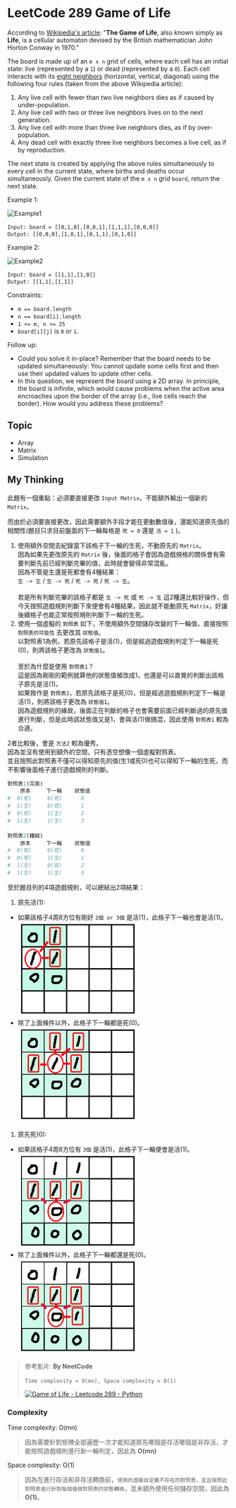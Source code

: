 # LeetCode 289 Game of Life
According to [Wikipedia's article](https://en.wikipedia.org/wiki/Conway%27s_Game_of_Life): "**The Game of Life**, also known simply as **Life**, is a cellular automaton devised by the British mathematician John Horton Conway in 1970."

The board is made up of an `m x n` grid of cells, where each cell has an initial state: live (represented by a `1`) or dead (represented by a `0`). Each cell interacts with its [eight neighbors](https://en.wikipedia.org/wiki/Moore_neighborhood) (horizontal, vertical, diagonal) using the following four rules (taken from the above Wikipedia article):

1. Any live cell with fewer than two live neighbors dies as if caused by under-population.
2. Any live cell with two or three live neighbors lives on to the next generation.
3. Any live cell with more than three live neighbors dies, as if by over-population.
4. Any dead cell with exactly three live neighbors becomes a live cell, as if by reproduction.

The next state is created by applying the above rules simultaneously to every cell in the current state, where births and deaths occur simultaneously. Given the current state of the `m x n` grid `board`, return the next state.

Example 1:

![Example1](https://assets.leetcode.com/uploads/2020/12/26/grid1.jpg)

```
Input: board = [[0,1,0],[0,0,1],[1,1,1],[0,0,0]]
Output: [[0,0,0],[1,0,1],[0,1,1],[0,1,0]]
```

Example 2:

![Example2](https://assets.leetcode.com/uploads/2020/12/26/grid2.jpg)

```
Input: board = [[1,1],[1,0]]
Output: [[1,1],[1,1]]
```

Constraints:

- `m == board.length`
- `n == board[i].length`
- `1 <= m, n <= 25`
- `board[i][j]` is `0` or `1`.

Follow up:

- Could you solve it in-place? Remember that the board needs to be updated simultaneously: You cannot update some cells first and then use their updated values to update other cells.
- In this question, we represent the board using a 2D array. In principle, the board is infinite, which would cause problems when the active area encroaches upon the border of the array (i.e., live cells reach the border). How would you address these problems?

## Topic
- Array
- Matrix
- Simulation

## My Thinking
此題有一個重點：必須要直接更改 `Input Matrix`，不能額外輸出一個新的 `Matrix`。

而由於必須要直接更改，因此需要額外手段才能在更動數值後，還能知道原先值的相關性(題目只求目前盤面的下一輪每格是 `死 = 0` 還是 `活 = 1` )。

1. 使用額外空間去紀錄當下該格子下一輪的生死，不動原先的 `Matrix`。<br>因為如果先更改原先的 `Matrix` 後，後面的格子會因為遊戲規格的關係會有需要判斷先前已經判斷完畢的值，此時就會變得非常混亂。<br>因為不管是生還是死都會有4種結果：<br>`生 -> 生` / `生 -> 死` / `死 -> 死` / `死 -> 生`。<br><br>若是所有判斷完畢的該格子都是 `生 -> 死` 或 `死 -> 生` 這2種還比較好操作，但今天按照遊戲規則判斷下來便會有4種結果，因此就不能動原先 `Matrix`，好讓後續格子也能正常按照規則判斷下一輪的生死。
2. 使用一個虛擬的 `對照表` 如下，不使用額外空間儲存改變的下一輪值，直接按照 `對照表的可能性` 去更改其 `狀態值`。<br>以對照表1為例，若原先該格子是活(1)，但是經過遊戲規則判定下一輪是死(0)，則將該格子更改為 `狀態值1`。<br><br>至於為什麼是使用 `對照表1`？<br>這是因為剛剛的範例就算他的狀態值被改成1，也還是可以直覺的判斷出該格子原先是活(1)。<br>如果換作是 `對照表2`，若原先該格子是死(0)，但是經過遊戲規則判定下一輪是活(1)，則將該格子更改為 `狀態值1`。<br>因為遊戲規則的緣故，後面正在判斷的格子也會需要前面已經判斷過的原先值進行判斷，但是此時該狀態值又是1，會與活(1)做搞混，因此使用 `對照表1` 較為合適。

2者比較後，會是 `方法2` 較為優秀。<br>因為並沒有使用到額外的空間，只有憑空想像一個虛擬對照表。<br>並且按照此對照表不僅可以得知原先的值(生1或死0)也可以得知下一輪的生死，而不影響後面格子進行遊戲規則的判斷。

```python
對照表1(完美)
    原本     下一輪    狀態值
#  0(死)     0(死)      0
#  1(生)     0(死)      1
#  0(死)     1(生)      2
#  1(生)     1(生)      3

對照表2(糟糕)
    原本     下一輪    狀態值
#  0(死)     0(死)      0
#  0(死)     1(生)      1
#  1(生)     0(死)      2
#  1(生)     1(生)      3
```

至於題目列的4項遊戲規則，可以總結出2項結果：
1. 原先活(1): 
  - 如果該格子4周8方位有剛好 `2個 or 3個` 是活(1)，此格子下一輪也會是活(1)。
  ![活(1) -> 活(1)](https://github.com/ahoucbvtw/LeetCodePractice/blob/main/LeetCode%20Questions/Medium/289_Game%20of%20Life/pic/1.png?raw=true)
  - 除了上面條件以外，此格子下一輪都是死(0)。
  ![活(1) -> 死(0)](https://github.com/ahoucbvtw/LeetCodePractice/blob/main/LeetCode%20Questions/Medium/289_Game%20of%20Life/pic/2.png?raw=true)
1. 原先死(0):
  - 如果該格子4周8方位有 `3個` 是活(1)，此格子下一輪便會是活(1)。
  ![死(0) -> 活(1)](https://github.com/ahoucbvtw/LeetCodePractice/blob/main/LeetCode%20Questions/Medium/289_Game%20of%20Life/pic/3.png?raw=true)
  - 除了上面條件以外，此格子下一輪都還是死(0)。
  ![死(0) -> 死(0)](https://github.com/ahoucbvtw/LeetCodePractice/blob/main/LeetCode%20Questions/Medium/289_Game%20of%20Life/pic/4.png?raw=true)

> 參考影片: **By NeetCode**
>
> `Time complexity = O(mn), Space complexity = O(1)`
> 
> [![Game of Life - Leetcode 289 - Python](https://img.youtube.com/vi/fei4bJQdBUQ/hqdefault.jpg)](https://www.youtube.com/watch?v=fei4bJQdBUQ)


### Complexity
Time complexity: O(mn)
> 因為需要針對矩陣全部遍歷一次才能知道原先哪個是存活哪個是非存活，才能按照遊戲規則進行新一輪判定，因此為 **O(mn)**

Space complexity: O(1)
> 因為在進行存活和非存活轉換前，`使用的虛擬自定義不存在的對照表，並且按照此對照表進行針對每個值做對照表的狀態轉換`，並未額外使用任何儲存空間，因此為 **O(1)**。